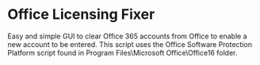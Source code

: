 # Office Licensing Fixer
Easy and simple GUI to clear Office 365 accounts from Office to enable a new account to be entered. This script uses the Office Software Protection Platform script found in Program Files\Microsoft Office\Office16 folder. 
